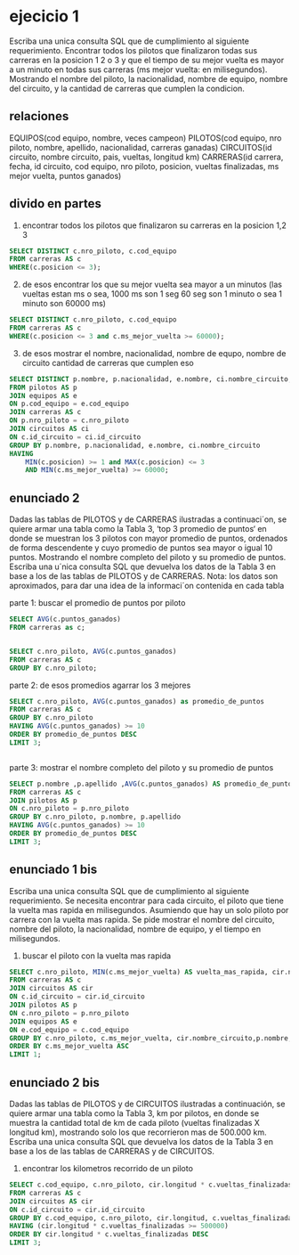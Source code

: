 # ejecicio 1

Escriba una unica consulta SQL que de cumplimiento al siguiente requerimiento.
Encontrar todos los pilotos que finalizaron todas sus carreras en la posicion 1 2 o
3 y que el tiempo de su mejor vuelta es mayor a un minuto en todas sus carreras
(ms mejor vuelta: en milisegundos). Mostrando el nombre del piloto, la nacionalidad,
nombre de equipo, nombre del circuito, y la cantidad de carreras que cumplen la condicion.

## relaciones


EQUIPOS(cod equipo, nombre, veces campeon)
PILOTOS(cod equipo, nro piloto, nombre, apellido, nacionalidad, carreras ganadas)
CIRCUITOS(id circuito, nombre circuito, pais, vueltas, longitud km)
CARRERAS(id carrera, fecha, id circuito, cod equipo, nro piloto, posicion,
vueltas finalizadas, ms mejor vuelta, puntos ganados)

## divido en partes

1. encontrar todos los pilotos que finalizaron su carreras en la posicion 1,2 3
   
```sql
SELECT DISTINCT c.nro_piloto, c.cod_equipo 
FROM carreras AS c
WHERE(c.posicion <= 3);

```

2. de esos encontrar los que su mejor vuelta sea mayor a un minutos (las vueltas estan ms o sea, 1000 ms son 1 seg 60 seg son 1 minuto o sea 1 minuto son 60000 ms)

```sql
SELECT DISTINCT c.nro_piloto, c.cod_equipo 
FROM carreras AS c
WHERE(c.posicion <= 3 and c.ms_mejor_vuelta >= 60000);
```


3. de esos mostrar el nombre, nacionalidad, nombre de equpo, nombre de circuito cantidad de carreras que cumplen eso

```sql
SELECT DISTINCT p.nombre, p.nacionalidad, e.nombre, ci.nombre_circuito, count(*) AS cantidad_carreras
FROM pilotos AS p
JOIN equipos AS e
ON p.cod_equipo = e.cod_equipo
JOIN carreras AS c
ON p.nro_piloto = c.nro_piloto
JOIN circuitos AS ci
ON c.id_circuito = ci.id_circuito
GROUP BY p.nombre, p.nacionalidad, e.nombre, ci.nombre_circuito 
HAVING 
    MIN(c.posicion) >= 1 and MAX(c.posicion) <= 3
    AND MIN(c.ms_mejor_vuelta) >= 60000;

```


## enunciado 2



 Dadas las tablas de PILOTOS y de CARRERAS ilustradas a continuaci´on, se quiere armar una  tabla 
 como  la  Tabla  3,  ‘top 3 promedio de puntos‘  en  donde  se  muestran  los  3 pilotos con mayor 
promedio de puntos, ordenados de forma descendente y cuyo promedio de puntos sea mayor o igual 10 
puntos. Mostrando el nombre completo del piloto y su promedio de puntos.
Escriba una u´nica consulta SQL que devuelva los datos de la Tabla 3 en base a los de las tablas de 
PILOTOS y de CARRERAS.
Nota: los datos son aproximados, para dar una idea de la informaci´on contenida en cada tabla

parte 1: buscar el promedio de puntos por piloto


```sql
SELECT AVG(c.puntos_ganados) 
FROM carreras as c;


SELECT c.nro_piloto, AVG(c.puntos_ganados)
FROM carreras AS c
GROUP BY c.nro_piloto;
```

parte 2: de esos promedios agarrar los 3 mejores

```SQL
SELECT c.nro_piloto, AVG(c.puntos_ganados) as promedio_de_puntos
FROM carreras AS c
GROUP BY c.nro_piloto
HAVING AVG(c.puntos_ganados) >= 10
ORDER BY promedio_de_puntos DESC
LIMIT 3;



```

parte 3: mostrar el nombre completo del piloto y su promedio de puntos

```sql
SELECT p.nombre ,p.apellido ,AVG(c.puntos_ganados) AS promedio_de_puntos
FROM carreras AS c
JOIN pilotos AS p
ON c.nro_piloto = p.nro_piloto
GROUP BY c.nro_piloto, p.nombre, p.apellido
HAVING AVG(c.puntos_ganados) >= 10
ORDER BY promedio_de_puntos DESC
LIMIT 3;

```

## enunciado 1 bis

Escriba una unica consulta SQL que de cumplimiento al siguiente requerimiento.
Se necesita encontrar para cada circuito, el piloto que tiene la vuelta mas rapida en
milisegundos. Asumiendo que hay un solo piloto por carrera con la vuelta mas rapida.
Se pide mostrar el nombre del circuito, nombre del piloto, la nacionalidad, nombre de
equipo, y el tiempo en milisegundos.

1. buscar el piloto con la vuelta mas rapida

```sql
SELECT c.nro_piloto, MIN(c.ms_mejor_vuelta) AS vuelta_mas_rapida, cir.nombre_circuito, p.nombre, p.nacionalidad, e.nombre
FROM carreras AS c
JOIN circuitos AS cir
ON c.id_circuito = cir.id_circuito
JOIN pilotos AS p
ON c.nro_piloto = p.nro_piloto
JOIN equipos AS e
ON e.cod_equipo = c.cod_equipo
GROUP BY c.nro_piloto, c.ms_mejor_vuelta, cir.nombre_circuito,p.nombre, p.nacionalidad, e.nombre 
ORDER BY c.ms_mejor_vuelta ASC
LIMIT 1;
```

## enunciado 2 bis

Dadas las tablas de PILOTOS y de CIRCUITOS ilustradas a continuación, se quiere armar
una tabla como la Tabla 3, km por pilotos, en donde se muestra la cantidad total de km
de cada piloto (vueltas finalizadas X longitud km), mostrando solo los que recorrieron
mas de 500.000 km.
Escriba una unica consulta SQL que devuelva los datos de la Tabla 3 en base a los de
las tablas de CARRERAS y de CIRCUITOS.

1. encontrar los kilometros recorrido de un piloto

```sql
SELECT c.cod_equipo, c.nro_piloto, cir.longitud * c.vueltas_finalizadas AS kilometros_recorridos
FROM carreras AS c
JOIN circuitos AS cir
ON c.id_circuito = cir.id_circuito
GROUP BY c.cod_equipo, c.nro_piloto, cir.longitud, c.vueltas_finalizadas
HAVING (cir.longitud * c.vueltas_finalizadas >= 500000)
ORDER BY cir.longitud * c.vueltas_finalizadas DESC
LIMIT 3;
```
